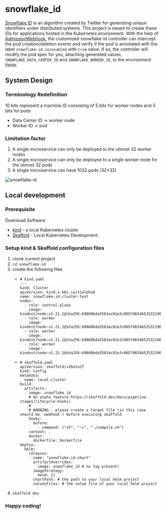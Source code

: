 # snowflake_id

[Snowflake ID](https://en.wikipedia.org/wiki/Snowflake_ID) is an algorithm created by Twitter for generating unique identifiers under distributed systems. This project is meant to create these IDs for applications hosted in the Kubernetes environment. With the help of [AdmissionWebhook](https://kubernetes.io/docs/reference/access-authn-authz/extensible-admission-controllers/), the customized snowflake-id controller can intercept the pod creation/deletion events and verify if the pod is annotated with the label `snowflake-id.io/enabled` with `true` value. If so, the controller will modify the pod spec for you, attaching generated values, `SNOWFLAKE_DATA_CENTER_ID` and `SNOWFLAKE_WORKER_ID`, to the environment fields.

## System Design

### Terminology Redefinition

10 bits represent a machine ID consisting of 5 bits for worker nodes and 5 bits for pods
- Data Center ID -> worker node
- Worker ID -> pod

### Limitation factor
1. A single microservice can only be deployed to the utmost 32 worker nodes
2. A single microservice can only be deployed to a single worker node for the utmost 32 pods
3. A single microservice can have 1032 pods (32*32)

![snowflake-id](https://github.com/oliwave/snowflake-id/assets/27968072/15c64322-2e79-401c-9984-13cb07097df8)

## Local development

### Prerequisite 

Download Software
- [kind](https://kind.sigs.k8s.io/docs/user/quick-start/#installation) - a local Kubernetes cluster
- [Skaffold](https://skaffold.dev/docs/install/) - Local Kubernetes Development.

### Setup kind & Skaffold configuration files
1. clone current project
2. `cd snowflake-id`
3. create the following files
    - ```yaml=
      # kind.yaml
      ---
      kind: Cluster
      apiVersion: kind.x-k8s.io/v1alpha4
      name: snowflake-id-cluster-test
      nodes:
        - role: control-plane
          image: kindest/node:v1.21.1@sha256:69860bda5563ac81e3c0057d654b5253219618a22ec3a346306239bba8cfa1a6
        - role: worker
          image: kindest/node:v1.21.1@sha256:69860bda5563ac81e3c0057d654b5253219618a22ec3a346306239bba8cfa1a6
        - role: worker
          image: kindest/node:v1.21.1@sha256:69860bda5563ac81e3c0057d654b5253219618a22ec3a346306239bba8cfa1a6
        - role: worker
          image: kindest/node:v1.21.1@sha256:69860bda5563ac81e3c0057d654b5253219618a22ec3a346306239bba8cfa1a6
      ```
    - ```yaml=
      # skaffold.yaml
      apiVersion: skaffold/v2beta27
      kind: Config
      metadata:
        name: local-cluster
      build:
        artifacts:
        - image: snowflake_id
          # An alpha feature https://skaffold.dev/docs/pipeline-stages/lifecycle-hooks/
          #
          # WARNING - please create a target file (in this case should be `webhook`) before executing skaffold
          hooks:
            before:
              - command: ["sh", "-c", "./compile.sh"]
          context: .
          docker:
            dockerfile: Dockerfile
      deploy:
        helm:
          releases:
          - name: "snowflake-id-chart"
            artifactOverrides:
              image: snowflake_id # no tag present!
            imageStrategy:
              helm: {}
            chartPath: # the path to your local helm project
            valuesFiles: # the value file of your local helm project
      ```
4. `skaffold dev`
### Happy coding!
